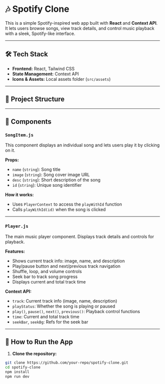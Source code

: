 # 🎶 Spotify Clone

This is a simple Spotify-inspired web app built with **React** and **Context API**. It lets users browse songs, view track details, and control music playback with a sleek, Spotify-like interface.  

---

## 🛠️ Tech Stack

- **Frontend:** React, Tailwind CSS  
- **State Management:** Context API  
- **Icons & Assets:** Local assets folder (`src/assets`)  

---

## 📂 Project Structure


---

## 🧩 Components

### `SongItem.js`

This component displays an individual song and lets users play it by clicking on it.

**Props:**
- `name` (`string`): Song title  
- `image` (`string`): Song cover image URL  
- `desc` (`string`): Short description of the song  
- `id` (`string`): Unique song identifier  

**How it works:**
- Uses `PlayerContext` to access the `playWithId` function  
- Calls `playWithId(id)` when the song is clicked  

---

### `Player.js`

The main music player component. Displays track details and controls for playback.

**Features:**
- Shows current track info: image, name, and description  
- Play/pause button and next/previous track navigation  
- Shuffle, loop, and volume controls  
- Seek bar to track song progress  
- Displays current and total track time  

**Context API:**
- `track`: Current track info (image, name, description)  
- `playStatus`: Whether the song is playing or paused  
- `play()`, `pause()`, `next()`, `previous()`: Playback control functions  
- `time`: Current and total track time  
- `seekBar`, `seekBg`: Refs for the seek bar  

---

## 🚀 How to Run the App

1. **Clone the repository:**

```bash
git clone https://github.com/your-repo/spotify-clone.git
cd spotify-clone
npm install
npm run dev

